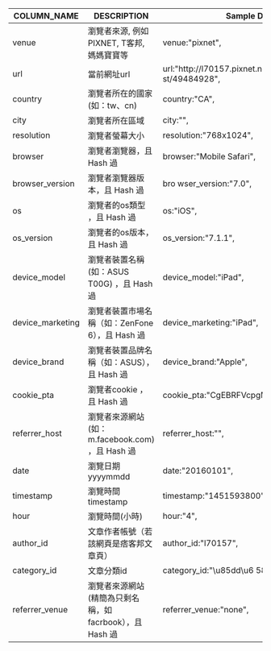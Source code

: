 | COLUMN_NAME      | DESCRIPTION                                 | Sample Data                                              | DATA_TYPE    |
|------------------|--------------------------------------------------------|----------------------------------------------------------|--------------|
| venue            | 瀏覽者來源, 例如 PIXNET, T客邦, 媽媽寶寶等  | venue:"pixnet",                                          | varchar(64)  |
| url              | 當前網址url                                 | url:"http:\/\/l70157.pixnet.net\/blog\/po st\/49484928", | varchar(255) |
| country          | 瀏覽者所在的國家(如：tw、cn)                | country:"CA",                                            | varchar(2)   |
| city             | 瀏覽者所在區域                              | city:"",                                                 | varchar(100) |
| resolution       | 瀏覽者螢幕大小                              | resolution:"768x1024",                                   | varchar(10)  |
| browser          | 瀏覽者瀏覽器，且 Hash 過                                | browser:"Mobile Safari",                                 | varchar(50)  |
| browser_version  | 瀏覽者瀏覽器版本，且 Hash 過                            | bro wser_version:"7.0",                                  | varchar(25)  |
| os               | 瀏覽者的os類型 ，且 Hash 過                             | os:"iOS",                                                | varchar(50)  |
| os_version       | 瀏覽者的os版本，且 Hash 過                  | os_version:"7.1.1",                                      | varchar(25)  |
| device_model     | 瀏覽者裝置名稱(如：ASUS T00G) ，且 Hash 過  | device_model:"iPad",                                     | varchar(80)  |
| device_marketing | 瀏覽者裝置市場名稱（如：ZenFone 6），且 Hash 過         | device_marketing:"iPad",                                 | varchar(80)  |
| device_brand     | 瀏覽者裝置品牌名稱（如：ASUS），且 Hash 過              | device_brand:"Apple",                                    | varchar(50)  |
| cookie_pta       | 瀏覽者cookie ，且 Hash 過                               | cookie_pta:"CgEBRFVcpgM7cS01B/Z3Ag==",                                          | varchar(24)  |
| referrer_host    | 瀏覽者來源網站(如：m.facebook.com) ，且 Hash 過         | referrer_host:"",                                        | varchar(255) |
| date             | 瀏覽日期 yyyymmdd                           | date:"20160101",                                         | integer      |
| timestamp        | 瀏覽時間timestamp                           | timestamp:"1451593800",                                  | integer      |
| hour             | 瀏覽時間(小時)                              | hour:"4",                                                | smallint     |
| author_id        | 文章作者帳號（若該網頁是痞客邦文章頁）      | author_id:"l70157",                                      | varchar(64)  |
| category_id      | 文章分類id                                  | category_id:"\u85dd\u6 587\u8a55\u8ad6",                 | varchar(64)  |
| referrer_venue   | 瀏覽者來源網站(精簡為只剩名稱，如facrbook），且 Hash 過 | referrer_venue:"none",                                   | varchar(64)  |
